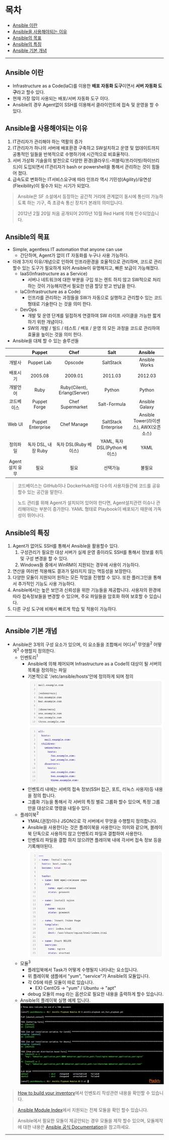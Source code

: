 # 목차
- [Ansible 이란](#1)
- [Ansible을 사용해야되는 이유](#2)
- [Ansible의 목표](#3)
- [Ansible의 특징](#4)
- [Ansible 기본 개념](#5)

---

<a name="1"></a>

## Ansible 이란 ##
- Infrastructure as a Code(IaC)를 이용한 **배포 자동화 도구**이면서 **서버 자동화 도구**라고 할수 있다.
- 현재 가장 많이 사용되는 배포/서버 자동화 도구 이다.
- Ansible의 경우 Agent없이 SSH를 이용해서 클라이언트에 접속 및 운영을 할 수 있다.

<a name="2"></a>

## Ansible을 사용해야되는 이유 ##
1. IT관리자가 관리해야 하는 역활의 증가
2. IT관리자가 하나의 서버에 배포환경 구축하고 SW설치하고 운영 및 업데이트까지 공통적인 일들을 반복적으로 수행하기에 시간적으로 비효율적다.
3. 서버 가상화 기술을의 발전으로 다양한 환경(클라우드-퍼블릭/프라이빗/하이브리드)이 도입되면서 IT관리자가 bash or powershell을 통해서 관리하는 것이 힘들어 졌다.
4. 급속도로 변화하는 IT서비스요구에 따라 인프라 역시 기민성(Agility)/유연성(Flexibility)이 필수가 되는 시기가 되었다.

> Ansible은 SF 소설에서 등장하는 공간적 거리에 관계없이 동시에 통신이 가능하도록 하는 기구, 즉 초광속 통신 장치가 본래의 의미입니다.

> 2012년 2월 20일 처음 공개되어 2015년 10월 Red Hat에 의해 인수되었습니다. 

<a name="3"></a>

## Ansible의 목표 ##
- Simple, agentless IT automation that anyone can use
  - 간단하며, Agent가 없이 IT 자동화를 누구나 사용 가능하다.
- 아래 3가지 이유/개념으로 인하여 인프라환경을 호율적으로 관리하며, 코드로 관리 할수 있는 도구가 필요하게 되어 Ansible이 유명해지고, 빠른 보급이 가능해졌다.
  - IaaS(Infrastructure as a Service)
    - 서버나 네트워크에 대한 부분을 구입 또는 렌트 하지 않고 SW적으로 처리하는 것이 가능해지면서 필요한 만큼 할당 받고 반납을 한다.
  - IaC(Infrastructure as a Code)
    - 인프라를 관리하는 과정들을 SW가 자동으로 실행하고 관리할수 있는 코드 형태로 기술한다 는 것을 의미 한다.
  - DevOps
    - 개발 및 운영 단계를 밀접하게 연결하여 SW 라이프 사이클을 가능한 짧게 하기 위한 개념이다.
    - SW의 개발 / 빌드 / 테스트 / 배포 / 운영 의 모든 과정을 코드로 관리하여 효율을 높이는 것을 의미 한다.
- Ansible을 대체 할 수 있는 솔루션들

|     |Puppet|Chef|Salt|Ansible|
|:---:|:---:|:---:|:---:|:---:|
|개발사|Puppet Lab|Opscode|SaltStack|Ansible Works|
|배포시기|2005.08|2009.01|2011.03|2012.03|
|개발언어|Ruby|Ruby(Cilent), Erlang(Server)|Python|Python|
|코드베이스|Puppet Forge|Chef Supermarket|Salt-Formula|Ansible Galaxy|
|Web UI|Puppet Enterprise|Chef Manage|SaltStack Enterprise|Ansible Tower(라이센스), AWX(오픈소스)|
|정의파일|독자 DSL, 내장 Ruby|독자 DSL(Ruby 베이스)|YAML, 독자 DSL(Python 베이스)|YAML|
|Agent 설치 유무|필요|필요|선택가능|불필요|
> 코드베이스는 GitHub이나 DockerHub처럼 다수의 사용자들간에 코드를 공유할수 있는 공간을 말한다.

> 노드 관리를 위해 Agent가 설치되어 있어야 한다면, Agent설치관련 이슈나 관리해야되는 부분이 증가한다.
> YAML 형태로 Playbook이 배포되기 때문에 가독성이 뛰어나다.

<a name="4"></a>

## Ansible의 특징 ##
1. Agent가 없어도 SSH를 통해서 Ansible을 활용할수 있다.
   1. 구성관리가 필요한 대상 서버가 실제 운영 중이라도 SSH를 통해서 정보를 취득 및 구성 변경을 할 수 있다.
   2. Windows들 중에서 WinRM이 지원되는 경우에 사용이 가능하다.
2. 연산을 여러번 적용해도 결과가 달라지지 않는 멱등성을 보장한다.
3. 다양한 모듈이 지원되어 원하는 모든 작업을 진행할 수 있다. 또한 플러그인을 통해서 추가적인 기능도 사용 가능하다.
4. Ansible에서는 높은 보안과 신뢰성을 위한 기능들을 제공합니다. 사용자의 환경에 따라 접속정보들을 변경할 수 있으며, 주요 파일들을 암호화 하여 보호할 수 있습니다.
5. 다른 구성 도구에 비해서 빠르게 학습 및 적용이 가능하다.

---

<a name="5"></a>

## Ansible 기본 개념 ##
- Ansible은 3개의 구성 요소가 있으며, 이 요소들을 조합해서 어디서<sup>1</sup> 무엇을<sup>2</sup> 어떻게<sup>3</sup> 수행할지 정의한다.
  - 인벤토리<sup>1</sup>
    - Ansible에 의해 제어되며 Infrastructure as a Code의 대상이 될 서버의 목록을 정의하는 파일
    - 기본적으로 '/etc/ansible/hosts'안에 정의하게 되며 정의![](images/2020-01-29-14-38-59.png)
    - 인벤토리 내에는 서버의 접속 정보(SSH 접근, 포트, 리눅스 사용자)등 내용을 정의 합니다.
    - 그룹화 기능을 통해서 각 서버의 특징 별로 그룹화 할수 있으며, 특정 그룹만을 대상으로 명령을 내릴수 있다.
  - 플레이북<sup>2</sup>
    - YMAL(권장)이나 JSON으로 각 서버에서 무엇을 수행할지 정의합니다.
    - Ansible을 사용한다는 것은 플레이북을 사용한다는 의미와 같으며, 블레이북 단독으로 사용하지 않고 인벤토리 파일과 결합하여 사용한다.
    - 인벤토리 파일을 결합 하지 않으려면 플레이북 내에 각서버 접속 정보 등을 기록해야된다.![](images/2020-01-29-14-43-28.png)
  - 모듈<sup>3</sup>
    - 플레입북에서 Task가 어떻게 수행될지 나타내는 요소입니다.
    - 위 플레이북 샘플에서 "yum", "service"가 Ansible의 모듈입니다.
    - 각 OS에 따른 모듈이 따로 있습니다.
      - EX) CentOS -> "yum" / Ubuntu -> "apt"
    - debug 모듈의 msg 라는 옵션으로 필요한 내용을 출력하게 할수 있습니다.
  - Ansible의 플레이북 실행 예제 입니다.![](images/2020-01-29-14-48-39.png)

> [How to build your inventory](https://docs.ansible.com/ansible/latest/user_guide/intro_inventory.html#intro-inventory)에서 인벤토리 작성관련 내용을 확인할 수 있습니다.

> [Ansible Module Index](https://docs.ansible.com/ansible/latest/modules/modules_by_category.html#modules-by-category)에서 지원되는 전체 모듈을 확인 할수 있습니다.

> Ansible에서 필요한 모듈이 제공안되는 경우 모듈을 제작 할수 있으며, 모듈제작에 대한 내용은 [Ansible 공식 Documentation](https://docs.ansible.com/ansible/latest/dev_guide/index.html)을 참고하세요.
---


